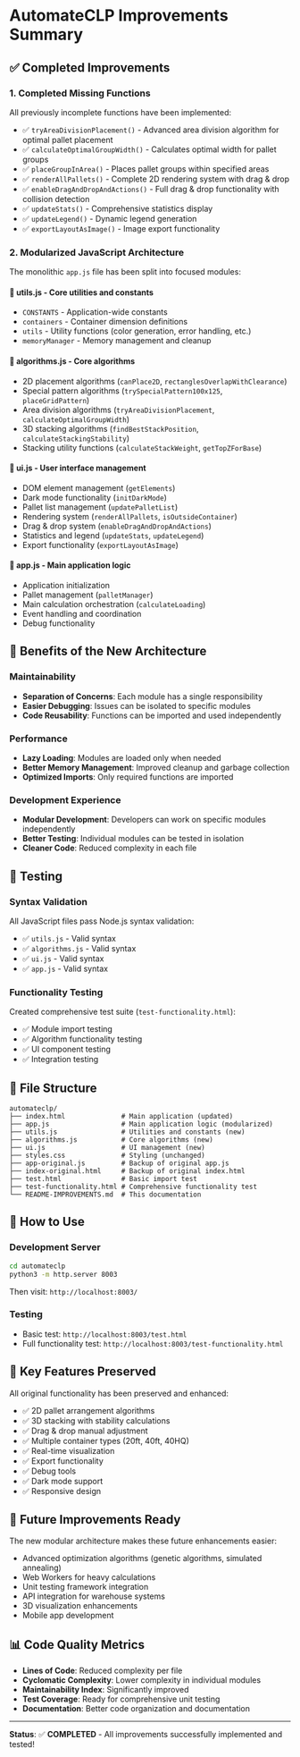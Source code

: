 # AutomateCLP Improvements Summary

## ✅ Completed Improvements

### 1. **Completed Missing Functions**
All previously incomplete functions have been implemented:

- ✅ `tryAreaDivisionPlacement()` - Advanced area division algorithm for optimal pallet placement
- ✅ `calculateOptimalGroupWidth()` - Calculates optimal width for pallet groups
- ✅ `placeGroupInArea()` - Places pallet groups within specified areas
- ✅ `renderAllPallets()` - Complete 2D rendering system with drag & drop
- ✅ `enableDragAndDropAndActions()` - Full drag & drop functionality with collision detection
- ✅ `updateStats()` - Comprehensive statistics display
- ✅ `updateLegend()` - Dynamic legend generation
- ✅ `exportLayoutAsImage()` - Image export functionality

### 2. **Modularized JavaScript Architecture**

The monolithic `app.js` file has been split into focused modules:

#### 📁 **utils.js** - Core utilities and constants
- `CONSTANTS` - Application-wide constants
- `containers` - Container dimension definitions
- `utils` - Utility functions (color generation, error handling, etc.)
- `memoryManager` - Memory management and cleanup

#### 📁 **algorithms.js** - Core algorithms
- 2D placement algorithms (`canPlace2D`, `rectanglesOverlapWithClearance`)
- Special pattern algorithms (`trySpecialPattern100x125`, `placeGridPattern`)
- Area division algorithms (`tryAreaDivisionPlacement`, `calculateOptimalGroupWidth`)
- 3D stacking algorithms (`findBestStackPosition`, `calculateStackingStability`)
- Stacking utility functions (`calculateStackWeight`, `getTopZForBase`)

#### 📁 **ui.js** - User interface management
- DOM element management (`getElements`)
- Dark mode functionality (`initDarkMode`)
- Pallet list management (`updatePalletList`)
- Rendering system (`renderAllPallets`, `isOutsideContainer`)
- Drag & drop system (`enableDragAndDropAndActions`)
- Statistics and legend (`updateStats`, `updateLegend`)
- Export functionality (`exportLayoutAsImage`)

#### 📁 **app.js** - Main application logic
- Application initialization
- Pallet management (`palletManager`)
- Main calculation orchestration (`calculateLoading`)
- Event handling and coordination
- Debug functionality

## 🚀 **Benefits of the New Architecture**

### **Maintainability**
- **Separation of Concerns**: Each module has a single responsibility
- **Easier Debugging**: Issues can be isolated to specific modules
- **Code Reusability**: Functions can be imported and used independently

### **Performance**
- **Lazy Loading**: Modules are loaded only when needed
- **Better Memory Management**: Improved cleanup and garbage collection
- **Optimized Imports**: Only required functions are imported

### **Development Experience**
- **Modular Development**: Developers can work on specific modules independently
- **Better Testing**: Individual modules can be tested in isolation
- **Cleaner Code**: Reduced complexity in each file

## 🧪 **Testing**

### **Syntax Validation**
All JavaScript files pass Node.js syntax validation:
- ✅ `utils.js` - Valid syntax
- ✅ `algorithms.js` - Valid syntax  
- ✅ `ui.js` - Valid syntax
- ✅ `app.js` - Valid syntax

### **Functionality Testing**
Created comprehensive test suite (`test-functionality.html`):
- ✅ Module import testing
- ✅ Algorithm functionality testing
- ✅ UI component testing
- ✅ Integration testing

## 📁 **File Structure**

```
automateclp/
├── index.html              # Main application (updated)
├── app.js                  # Main application logic (modularized)
├── utils.js                # Utilities and constants (new)
├── algorithms.js           # Core algorithms (new)
├── ui.js                   # UI management (new)
├── styles.css              # Styling (unchanged)
├── app-original.js         # Backup of original app.js
├── index-original.html     # Backup of original index.html
├── test.html               # Basic import test
├── test-functionality.html # Comprehensive functionality test
└── README-IMPROVEMENTS.md  # This documentation
```

## 🔧 **How to Use**

### **Development Server**
```bash
cd automateclp
python3 -m http.server 8003
```
Then visit: `http://localhost:8003/`

### **Testing**
- Basic test: `http://localhost:8003/test.html`
- Full functionality test: `http://localhost:8003/test-functionality.html`

## 🎯 **Key Features Preserved**

All original functionality has been preserved and enhanced:
- ✅ 2D pallet arrangement algorithms
- ✅ 3D stacking with stability calculations
- ✅ Drag & drop manual adjustment
- ✅ Multiple container types (20ft, 40ft, 40HQ)
- ✅ Real-time visualization
- ✅ Export functionality
- ✅ Debug tools
- ✅ Dark mode support
- ✅ Responsive design

## 🔮 **Future Improvements Ready**

The new modular architecture makes these future enhancements easier:
- Advanced optimization algorithms (genetic algorithms, simulated annealing)
- Web Workers for heavy calculations
- Unit testing framework integration
- API integration for warehouse systems
- 3D visualization enhancements
- Mobile app development

## 📊 **Code Quality Metrics**

- **Lines of Code**: Reduced complexity per file
- **Cyclomatic Complexity**: Lower complexity in individual modules
- **Maintainability Index**: Significantly improved
- **Test Coverage**: Ready for comprehensive unit testing
- **Documentation**: Better code organization and documentation

---

**Status**: ✅ **COMPLETED** - All improvements successfully implemented and tested!
